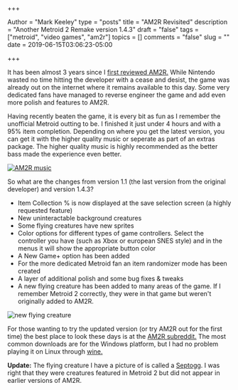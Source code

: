 +++

Author = "Mark Keeley"
type = "posts"
title = "AM2R Revisited"
description = "Another Metroid 2 Remake version 1.4.3"
draft = "false"
tags = ["metroid", "video games", "am2r"]
topics = []
comments = "false"
slug = ""
date = 2019-06-15T03:06:23-05:00

+++

It has been almost 3 years since I [first reviewed AM2R.](/2016/doctorm64-does-what-nintendont/) While Nintendo wasted no time hitting the developer with a cease and desist, the game was already out on the internet where it remains available to this day. Some very dedicated fans have managed to reverse engineer the game and add even more polish and features to AM2R.

Having recently beaten the game, it is every bit as fun as I remember the unofficial Metroid outting to be. I finished it just under 4 hours and with a 95% item completion. Depending on where you get the latest version, you can get it with the higher quality music or seperate as part of an extras package. The higher quality music is highly recommended as the better bass made the experience even better. 

[![AM2R music](https://img.youtube.com/vi/hyv7X6EoHlw/0.jpg)](https://www.youtube.com/watch?v=hyv7X6EoHlw "AM2R music")

So what are the changes from version 1.1 (the last version from the original developer) and version 1.4.3?

* Item Collection % is now displayed at the save selection screen (a highly requested feature)
* New uninteractable background creatures
* Some flying creatures have new sprites
* Color options for different types of game controllers. Select the controller you have (such as Xbox or european SNES style) and in the menus it will show the appropriate button color
* A New Game+ option has been added
* For the more dedicated Metroid fan an item randomizer mode has been created
* A layer of additional polish and some bug fixes & tweaks
* A new flying creature has been added to many areas of the game. If I remember Metroid 2 correctly, they were in that game but weren't originally added to AM2R. 

![new flying creature](/media/am2r_newcreature.png "Doesn't seem to have much purpose besides falling when used as a platform")

For those wanting to try the updated version (or try AM2R out for the first time) the best place to look these days is at the [AM2R subreddit.](https://www.reddit.com/r/AM2R/) The most common downloads are for the Windows platform, but I had no problem playing it on Linux through [wine.](https://www.winehq.org/)

**Update:** The flying creature I have a picture of is called a [Septogg](https://metroid.fandom.com/wiki/Septogg). I was right that they were creatures featured in Metroid 2 but did not appear in earlier versions of AM2R.

<!--more-->
